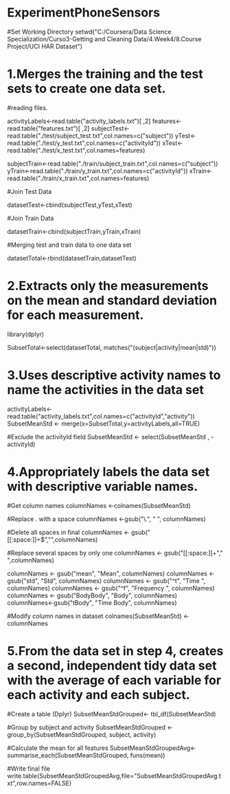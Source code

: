# ExperimentPhoneSensors

#Set Working Directory
setwd("C:/Coursera/Data Science Specialization/Curso3-Getting and Cleaning Data/4.Week4/8.Course Project/UCI HAR Dataset")

# 1.Merges the training and the test sets to create one data set.

#reading files.

activityLabels<-read.table("activity_labels.txt")[ ,2]
features<-read.table("features.txt")[ ,2]
subjectTest<-read.table("./test/subject_test.txt",col.names=c("subject"))
yTest<-read.table("./test/y_test.txt",col.names=c("activityId"))
xTest<-read.table("./test/x_test.txt",col.names=features)

subjectTrain<-read.table("./train/subject_train.txt",col.names=c("subject"))
yTrain<-read.table("./train/y_train.txt",col.names=c("activityId"))
xTrain<-read.table("./train/x_train.txt",col.names=features)

#Join Test Data

datasetTest<-cbind(subjectTest,yTest,xTest)

#Join Train Data

datasetTrain<-cbind(subjectTrain,yTrain,xTrain)

#Merging test and train data to one data set

datasetTotal<-rbind(datasetTrain,datasetTest)


# 2.Extracts only the measurements on the mean and standard deviation for each measurement.

library(dplyr)

SubsetTotal<-select(datasetTotal, matches("(subject|activity|mean|std)"))


# 3.Uses descriptive activity names to name the activities in the data set

activityLabels<-read.table("activity_labels.txt",col.names=c("activityId","activity"))
SubsetMeanStd <- merge(x=SubsetTotal,y=activityLabels,all=TRUE)

#Exclude the activityId field
SubsetMeanStd <- select(SubsetMeanStd , -activityId)

# 4.Appropriately labels the data set with descriptive variable names.

#Get column names
columnNames <-colnames(SubsetMeanStd)

#Replace . with a space
columnNames <-gsub("\\.", " ", columnNames) 

#Delete all spaces in final
columnNames <- gsub("[[:space:]]+$","",columnNames)

#Replace several spaces by only one
columnNames <- gsub("[[:space:]]+"," ",columnNames)

columnNames <- gsub("mean", "Mean", columnNames)
columnNames <- gsub("std", "Std", columnNames)
columnNames <- gsub("^t", "Time ", columnNames)
columnNames <- gsub("^f", "Frequency ", columnNames)
columnNames <- gsub("BodyBody", "Body", columnNames)
columnNames<-gsub("tBody", "Time Body", columnNames)

#Modify column names in dataset
colnames(SubsetMeanStd) <- columnNames 

# 5.From the data set in step 4, creates a second, independent tidy data set with the average of each variable for each activity and each subject.

#Create a table (Dplyr)
SubsetMeanStdGrouped<- tbl_df(SubsetMeanStd)

#Group by subject and activity
SubsetMeanStdGrouped <-group_by(SubsetMeanStdGrouped, subject, activity)

#Calculate the mean for all features 
SubsetMeanStdGroupedAvg<- summarise_each(SubsetMeanStdGrouped, funs(mean))

#Write final file
write.table(SubsetMeanStdGroupedAvg,file="SubsetMeanStdGroupedAvg.txt",row.names=FALSE)
